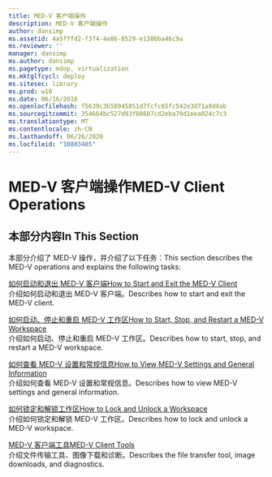 ```yaml
---
title: MED-V 客户端操作
description: MED-V 客户端操作
author: dansimp
ms.assetid: 4a5fffd2-f3f4-4e86-8529-e1386ba46c9a
ms.reviewer: ''
manager: dansimp
ms.author: dansimp
ms.pagetype: mdop, virtualization
ms.mktglfcycl: deploy
ms.sitesec: library
ms.prod: w10
ms.date: 06/16/2016
ms.openlocfilehash: f5639c3b58945851d7fcfc65fc542e3d71a8d4ab
ms.sourcegitcommit: 354664bc527d93f80687cd2eba70d1eea024c7c3
ms.translationtype: MT
ms.contentlocale: zh-CN
ms.lasthandoff: 06/26/2020
ms.locfileid: "10803485"
---
```

# <span data-ttu-id="b296b-103">MED-V 客户端操作</span><span class="sxs-lookup"><span data-stu-id="b296b-103">MED-V Client Operations</span></span>


## <span data-ttu-id="b296b-104">本部分内容</span><span class="sxs-lookup"><span data-stu-id="b296b-104">In This Section</span></span>


<span data-ttu-id="b296b-105">本部分介绍了 MED-V 操作，并介绍了以下任务：</span><span class="sxs-lookup"><span data-stu-id="b296b-105">This section describes the MED-V operations and explains the following tasks:</span></span>

<a href="" id="how-to-start-and-exit-the-med-v-client"></a>[<span data-ttu-id="b296b-106">如何启动和退出 MED-V 客户端</span><span class="sxs-lookup"><span data-stu-id="b296b-106">How to Start and Exit the MED-V Client</span></span>](how-to-start-and-exit-the-med-v-client.md)  
<span data-ttu-id="b296b-107">介绍如何启动和退出 MED-V 客户端。</span><span class="sxs-lookup"><span data-stu-id="b296b-107">Describes how to start and exit the MED-V client.</span></span>

<a href="" id="how-to-start--stop--and-restart-a-med-v-workspace"></a>[<span data-ttu-id="b296b-108">如何启动、停止和重启 MED-V 工作区</span><span class="sxs-lookup"><span data-stu-id="b296b-108">How to Start, Stop, and Restart a MED-V Workspace</span></span>](how-to-start-stop-and-restart-a-med-v-workspace.md)  
<span data-ttu-id="b296b-109">介绍如何启动、停止和重启 MED-V 工作区。</span><span class="sxs-lookup"><span data-stu-id="b296b-109">Describes how to start, stop, and restart a MED-V workspace.</span></span>

<a href="" id="how-to-view-med-v-settings-and-general-information"></a>[<span data-ttu-id="b296b-110">如何查看 MED-V 设置和常规信息</span><span class="sxs-lookup"><span data-stu-id="b296b-110">How to View MED-V Settings and General Information</span></span>](how-to-view-med-v-settings-and-general-information.md)  
<span data-ttu-id="b296b-111">介绍如何查看 MED-V 设置和常规信息。</span><span class="sxs-lookup"><span data-stu-id="b296b-111">Describes how to view MED-V settings and general information.</span></span>

<a href="" id="how-to-lock-and-unlock-a-workspace"></a>[<span data-ttu-id="b296b-112">如何锁定和解锁工作区</span><span class="sxs-lookup"><span data-stu-id="b296b-112">How to Lock and Unlock a Workspace</span></span>](how-to-lock-and-unlock-a-workspace.md)  
<span data-ttu-id="b296b-113">介绍如何锁定和解锁 MED-V 工作区。</span><span class="sxs-lookup"><span data-stu-id="b296b-113">Describes how to lock and unlock a MED-V workspace.</span></span>

<a href="" id="med-v-client-tools"></a>[<span data-ttu-id="b296b-114">MED-V 客户端工具</span><span class="sxs-lookup"><span data-stu-id="b296b-114">MED-V Client Tools</span></span>](med-v-client-toolsv2.md)  
<span data-ttu-id="b296b-115">介绍文件传输工具、图像下载和诊断。</span><span class="sxs-lookup"><span data-stu-id="b296b-115">Describes the file transfer tool, image downloads, and diagnostics.</span></span>

 

 





